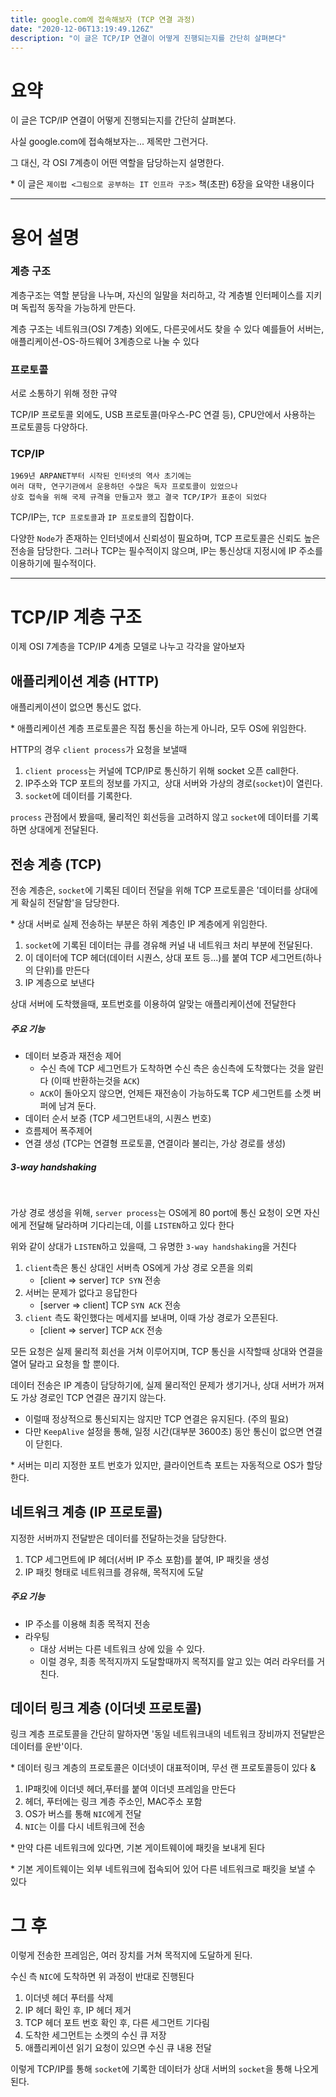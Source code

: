 ```yaml
---
title: google.com에 접속해보자 (TCP 연결 과정)
date: "2020-12-06T13:19:49.126Z"
description: "이 글은 TCP/IP 연결이 어떻게 진행되는지를 간단히 살펴본다"
---
```


# 요약

이 글은 TCP/IP 연결이 어떻게 진행되는지를 간단히 살펴본다.

사실 google.com에 접속해보자는... 제목만 그런거다.

그 대신, 각 OSI 7계층이 어떤 역할을 담당하는지 설명한다.

\* 이 글은 `제이펍 <그림으로 공부하는 IT 인프라 구조>` 책(초판) 6장을 요약한 내용이다

---

# 용어 설명

### 계층 구조

계층구조는 역할 분담을 나누며, 자신의 일말을 처리하고, 각 계층별 인터페이스를 지키며 독립적 동작을 가능하게 만든다.

계층 구조는 네트워크(OSI 7계층) 외에도, 다른곳에서도 찾을 수 있다
예를들어 서버는, 애플리케이션-OS-하드웨어 3계층으로 나눌 수 있다

### 프로토콜

서로 소통하기 위해 정한 규약

TCP/IP 프로토콜 외에도, USB 프로토콜(마우스-PC 연결 등), CPU안에서 사용하는 프로토콜등 다양하다.

### TCP/IP

```
1969년 ARPANET부터 시작된 인터넷의 역사 초기에는 
여러 대학, 연구기관에서 운용하던 수많은 독자 프로토콜이 있었으나
상호 접속을 위해 국제 규격을 만들고자 했고 결국 TCP/IP가 표준이 되었다
```

TCP/IP는, `TCP 프로토콜`과 `IP 프로토콜`의 집합이다.

다양한 `Node`가 존재하는 인터넷에서 신뢰성이 필요하며, TCP 프로토콜은 신뢰도 높은 전송을 담당한다.
그러나 TCP는 필수적이지 않으며, IP는 통신상대 지정시에 IP 주소를 이용하기에 필수적이다.

---

# TCP/IP 계층 구조

이제 OSI 7계층을 TCP/IP 4계층 모델로 나누고 각각을 알아보자

## 애플리케이션 계층 (HTTP)

애플리케이션이 없으면 통신도 없다.

\* 애플리케이션 계층 프로토콜은 직접 통신을 하는게 아니라, 모두 OS에 위임한다.

HTTP의 경우 `client process`가 요청을 보낼때

1. `client process`는 커널에 TCP/IP로 통신하기 위해 socket 오픈 call한다.
2. IP주소와 TCP 포트의 정보를 가지고,  상대 서버와 가상의 경로(`socket`)이 열린다.
3. `socket`에 데이터를 기록한다.

`process` 관점에서 봤을때, 물리적인 회선등을 고려하지 않고 `socket`에 데이터를 기록하면 상대에게 전달된다.

## 전송 계층 (TCP)

전송 계층은, `socket`에 기록된 데이터 전달을 위해 TCP 프로토콜은 
'데이터를 상대에게 확실히 전달함'을 담당한다.

\* 상대 서버로 실제 전송하는 부분은 하위 계층인 IP 계층에게 위임한다.

1. `socket`에 기록된 데이터는 큐를 경유해 커널 내 네트워크 처리 부분에 전달된다.
2. 이 데이터에 TCP 헤더(데이터 시퀀스, 상대 포트 등...)를 붙여 TCP 세그먼트(하나의 단위)를 만든다
3. IP 계층으로 보낸다

상대 서버에 도착했을때, 포트번호를 이용하여 알맞는 애플리케이션에 전달한다

##### 주요 기능

- 데이터 보증과 재전송 제어
  - 수신 측에 TCP 세그먼트가 도착하면 수신 측은 송신측에 도착했다는 것을 알린다 (이때 반환하는것을 `ACK`)
  - `ACK`이 돌아오지 않으면, 언제든 재전송이 가능하도록 TCP 세그먼트를 소켓 버퍼에 남겨 둔다.
- 데이터 순서 보증 (TCP 세그먼트내의, 시퀀스 번호)
- 흐름제어 폭주제어
- 연결 생성 (TCP는 연결형 프로토콜, 연결이라 불리는, 가상 경로를 생성)
  


##### 3-way handshaking

<br/>

가상 경로 생성을 위해, `server process`는 OS에게 80 port에 통신 요청이 오면 자신에게 전달해 달라하며 기다리는데, 이를 `LISTEN`하고 있다 한다

위와 같이 상대가 `LISTEN`하고 있을때, 그 유명한 `3-way handshaking`을 거친다

1. `client`측은 통신 상대인 서버측 OS에게 가상 경로 오픈을 의뢰
	- [client => server] `TCP SYN` 전송
2. 서버는 문제가 없다고 응답한다
	- [server => client] TCP `SYN ACK` 전송
3. `client` 측도 확인했다는 메세지를 보내며, 이때 가상 경로가 오픈된다.
	- [client => server] TCP `ACK` 전송

모든 요청은 실제 물리적 회선을 거쳐 이루어지며, TCP 통신을 시작할때 상대와 연결을 열어 달라고 요청을 할 뿐이다.

데이터 전송은 IP 계층이 담당하기에, 실제 물리적인 문제가 생기거나, 상대 서버가 꺼져도 가상 경로인 TCP 연결은 끊기지 않는다.

- 이럴때 정상적으로 통신되지는 않지만 TCP 연결은 유지된다. (주의 필요)
- 다만 `KeepAlive` 설정을 통해, 일정 시간(대부분 3600초) 동안 통신이 없으면 연결이 닫힌다.

\* 서버는 미리 지정한 포트 번호가 있지만, 클라이언트측 포트는 자동적으로 OS가 할당한다. 

## 네트워크 계층 (IP 프로토콜)

지정한 서버까지 전달받은 데이터를 전달하는것을 담당한다.

1. TCP 세그먼트에 IP 헤더(서버 IP 주소 포함)를 붙여, IP 패킷을 생성
2. IP 패킷 형태로 네트워크를 경유해, 목적지에 도달

##### 주요 기능

- IP 주소를 이용해 최종 목적지 전송
- 라우팅
  - 대상 서버는 다른 네트워크 상에 있을 수 있다.
  - 이럴 경우, 최종 목적지까지 도달할때까지 목적지를 알고 있는 여러 라우터를 거친다.

## 데이터 링크 계층 (이더넷 프로토콜)

링크 계층 프로토콜을 간단히 말하자면 '동일 네트워크내의 네트워크 장비까지 전달받은 데이터를 운반'이다.

\* 데이터 링크 계층의 프로토콜은 이더넷이 대표적이며, 무선 랜 프로토콜등이 있다
&
1. IP패킷에 이더넷 헤더,푸터를 붙여 이더넷 프레임을 만든다
2. 헤더, 푸터에는 링크 계층 주소인, MAC주소 포함
3. OS가 버스를 통해 `NIC`에게 전달
4. `NIC`는 이를 다시 네트워크에 전송

\* 만약 다른 네트워크에 있다면, 기본 게이트웨이에 패킷을 보내게 된다

\* 기본 게이트웨이는 외부 네트워크에 접속되어 있어 다른 네트워크로 패킷을 보낼 수 있다

# 그 후

이렇게 전송한 프레임은, 여러 장치를 거쳐 목적지에 도달하게 된다.

수신 측 `NIC`에 도착하면 위 과정이 반대로 진행된다

1. 이더넷 헤더 푸터를 삭제
3. IP 헤더 확인 후, IP 헤더 제거
4. TCP 헤더 포트 번호 확인 후, 다른 세그먼트 기다림 
5. 도착한 세그먼트는 소켓의 수신 큐 저장
6. 애플리케이션 읽기 요청이 있으면 수신 큐 내용 전달

이렇게 TCP/IP를 통해 `socket`에 기록한 데이터가 상대 서버의 `socket`을 통해 나오게 된다.

